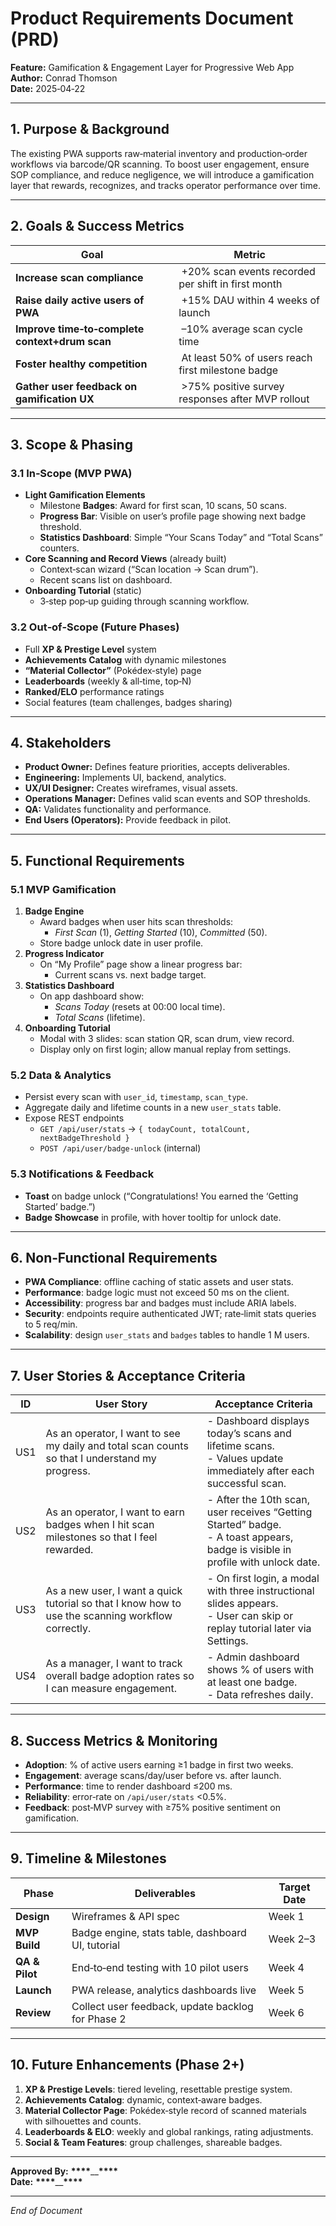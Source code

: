# Product Requirements Document (PRD)

**Feature:** Gamification & Engagement Layer for Progressive Web App  
**Author:** Conrad Thomson  
**Date:** 2025‑04‑22

---

## 1. Purpose & Background

The existing PWA supports raw‑material inventory and production‑order workflows via barcode/QR scanning. To boost user engagement, ensure SOP compliance, and reduce negligence, we will introduce a gamification layer that rewards, recognizes, and tracks operator performance over time.

---

## 2. Goals & Success Metrics

| Goal                                           | Metric                                              |
| ---------------------------------------------- | --------------------------------------------------- |
| **Increase scan compliance**                   |  +20% scan events recorded per shift in first month |
| **Raise daily active users of PWA**            |  +15% DAU within 4 weeks of launch                  |
| **Improve time‑to‑complete context+drum scan** |  –10% average scan cycle time                       |
| **Foster healthy competition**                 |  At least 50% of users reach first milestone badge  |
| **Gather user feedback on gamification UX**    |  >75% positive survey responses after MVP rollout   |

---

## 3. Scope & Phasing

### 3.1 In‑Scope (MVP PWA)

- **Light Gamification Elements**
  - Milestone **Badges**: Award for first scan, 10 scans, 50 scans.
  - **Progress Bar**: Visible on user’s profile page showing next badge threshold.
  - **Statistics Dashboard**: Simple “Your Scans Today” and “Total Scans” counters.
- **Core Scanning and Record Views** (already built)
  - Context‑scan wizard (“Scan location → Scan drum”).
  - Recent scans list on dashboard.
- **Onboarding Tutorial** (static)
  - 3‑step pop‑up guiding through scanning workflow.

### 3.2 Out‑of‑Scope (Future Phases)

- Full **XP & Prestige Level** system
- **Achievements Catalog** with dynamic milestones
- **“Material Collector”** (Pokédex‑style) page
- **Leaderboards** (weekly & all‑time, top‑N)
- **Ranked/ELO** performance ratings
- Social features (team challenges, badges sharing)

---

## 4. Stakeholders

- **Product Owner:** Defines feature priorities, accepts deliverables.
- **Engineering:** Implements UI, backend, analytics.
- **UX/UI Designer:** Creates wireframes, visual assets.
- **Operations Manager:** Defines valid scan events and SOP thresholds.
- **QA:** Validates functionality and performance.
- **End Users (Operators):** Provide feedback in pilot.

---

## 5. Functional Requirements

### 5.1 MVP Gamification

1. **Badge Engine**
   - Award badges when user hits scan thresholds:
     - _First Scan_ (1), _Getting Started_ (10), _Committed_ (50).
   - Store badge unlock date in user profile.
2. **Progress Indicator**
   - On “My Profile” page show a linear progress bar:
     - Current scans vs. next badge target.
3. **Statistics Dashboard**
   - On app dashboard show:
     - _Scans Today_ (resets at 00:00 local time).
     - _Total Scans_ (lifetime).
4. **Onboarding Tutorial**
   - Modal with 3 slides: scan station QR, scan drum, view record.
   - Display only on first login; allow manual replay from settings.

### 5.2 Data & Analytics

- Persist every scan with `user_id`, `timestamp`, `scan_type`.
- Aggregate daily and lifetime counts in a new `user_stats` table.
- Expose REST endpoints
  - `GET /api/user/stats` → `{ todayCount, totalCount, nextBadgeThreshold }`
  - `POST /api/user/badge-unlock` (internal)

### 5.3 Notifications & Feedback

- **Toast** on badge unlock (“Congratulations! You earned the ‘Getting Started’ badge.”)
- **Badge Showcase** in profile, with hover tooltip for unlock date.

---

## 6. Non‑Functional Requirements

- **PWA Compliance**: offline caching of static assets and user stats.
- **Performance**: badge logic must not exceed 50 ms on the client.
- **Accessibility**: progress bar and badges must include ARIA labels.
- **Security**: endpoints require authenticated JWT; rate‑limit stats queries to 5 req/min.
- **Scalability**: design `user_stats` and `badges` tables to handle 1 M users.

---

## 7. User Stories & Acceptance Criteria

| ID  | User Story                                                                                        | Acceptance Criteria                                                                                                               |
| --- | ------------------------------------------------------------------------------------------------- | --------------------------------------------------------------------------------------------------------------------------------- |
| US1 | As an operator, I want to see my daily and total scan counts so that I understand my progress.    | - Dashboard displays today’s scans and lifetime scans.<br>- Values update immediately after each successful scan.                 |
| US2 | As an operator, I want to earn badges when I hit scan milestones so that I feel rewarded.         | - After the 10th scan, user receives “Getting Started” badge.<br>- A toast appears, badge is visible in profile with unlock date. |
| US3 | As a new user, I want a quick tutorial so that I know how to use the scanning workflow correctly. | - On first login, a modal with three instructional slides appears.<br>- User can skip or replay tutorial later via Settings.      |
| US4 | As a manager, I want to track overall badge adoption rates so I can measure engagement.           | - Admin dashboard shows % of users with at least one badge.<br>- Data refreshes daily.                                            |

---

## 8. Success Metrics & Monitoring

- **Adoption**: % of active users earning ≥1 badge in first two weeks.
- **Engagement**: average scans/day/user before vs. after launch.
- **Performance**: time to render dashboard ≤200 ms.
- **Reliability**: error‑rate on `/api/user/stats` <0.5%.
- **Feedback**: post‑MVP survey with ≥75% positive sentiment on gamification.

---

## 9. Timeline & Milestones

| Phase          | Deliverables                                      | Target Date |
| -------------- | ------------------------------------------------- | ----------- |
| **Design**     | Wireframes & API spec                             | Week 1      |
| **MVP Build**  | Badge engine, stats table, dashboard UI, tutorial | Week 2–3    |
| **QA & Pilot** | End‑to‑end testing with 10 pilot users            | Week 4      |
| **Launch**     | PWA release, analytics dashboards live            | Week 5      |
| **Review**     | Collect user feedback, update backlog for Phase 2 | Week 6      |

---

## 10. Future Enhancements (Phase 2+)

1. **XP & Prestige Levels**: tiered leveling, resettable prestige system.
2. **Achievements Catalog**: dynamic, context‑aware badges.
3. **Material Collector Page**: Pokédex‑style record of scanned materials with silhouettes and counts.
4. **Leaderboards & ELO**: weekly and global rankings, rating adjustments.
5. **Social & Team Features**: group challenges, shareable badges.

---

**Approved By:** ****\*\*\*\*****\_\_****\*\*\*\*****  
**Date:** ****\*\*\*\*****\_\_****\*\*\*\*****

---

_End of Document_
